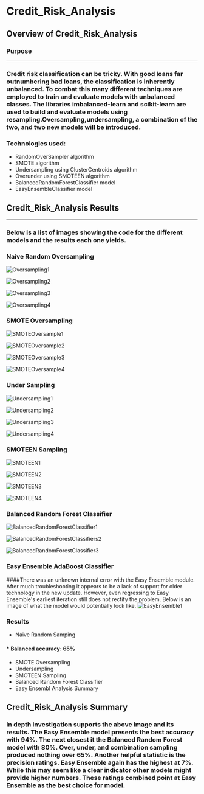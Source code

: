 # Credit_Risk_Analysis

## Overview of Credit_Risk_Analysis
### Purpose
___

### Credit risk classification can be tricky. With good loans far outnumbering bad loans, the classification is inherently unbalanced. To combat this many different techniques are employed to train and evaluate models with unbalanced classes. The libraries imbalanced-learn and scikit-learn are used to build and evaluate models using resampling.Oversampling,undersampling, a combination of the two, and two new models will be introduced. 
### Technologies used:
  * RandomOverSampler algorithm
  * SMOTE algorithm
  * Undersampling using ClusterCentroids algorithm
  * Overunder using SMOTEEN algorithm
  * BalancedRandomForestClassifier model
  * EasyEnsembleClassifier model

## Credit_Risk_Analysis Results
___
### Below is a list of images showing the code for the different models and the results each one yields.
### Naive Random Oversampling

![Oversampling1](https://user-images.githubusercontent.com/89947873/153102368-0d7e6bbc-77d9-4fb9-a16f-3ad83fe0e0c2.png)

![Oversampling2](https://user-images.githubusercontent.com/89947873/153102378-84bb8051-7e33-41d1-b3b6-c148e49285af.png)

![Oversampling3](https://user-images.githubusercontent.com/89947873/153102383-6e196e8f-211c-4c5b-875c-1b8a38a04a42.png)

![Oversampling4](https://user-images.githubusercontent.com/89947873/153102389-35a94c74-150e-48a7-a1e2-b3974f1b7e50.png)

### SMOTE Oversampling

![SMOTEOversample1](https://user-images.githubusercontent.com/89947873/153103002-beab3fb3-18d5-4640-926a-5392a8ffe305.png)

![SMOTEOversample2](https://user-images.githubusercontent.com/89947873/153103009-9df26fb3-afa4-4414-9a5e-db7cd5e90810.png)

![SMOTEOversample3](https://user-images.githubusercontent.com/89947873/153103016-848c23e7-60d2-46bf-a48c-2bfa72e67a7c.png)

![SMOTEOversample4](https://user-images.githubusercontent.com/89947873/153103030-cab6e60d-4637-4d48-b112-e65d63e7ff9d.png)

### Under Sampling

![Undersampling1](https://user-images.githubusercontent.com/89947873/153103514-02c8ee70-691e-40c3-a306-5a90472f7358.png)

![Undersampling2](https://user-images.githubusercontent.com/89947873/153103524-9247f080-ddd3-4222-89c5-d3de9d7992fe.png)

![Undersampling3](https://user-images.githubusercontent.com/89947873/153103531-a7b9d39d-b972-41cf-ab52-4e77d6d3b866.png)

![Undersampling4](https://user-images.githubusercontent.com/89947873/153103539-0e1624db-a0cc-4556-b4ee-7bf102e0abd8.png)

### SMOTEEN Sampling

![SMOTEEN1](https://user-images.githubusercontent.com/89947873/153103866-d47f253d-d894-42b5-b6fc-6d2631fb62bc.png)

![SMOTEEN2](https://user-images.githubusercontent.com/89947873/153103873-d8be7a3c-5d7d-444d-8b31-7a16ac54d4f2.png)

![SMOTEEN3](https://user-images.githubusercontent.com/89947873/153103878-367e43c9-86ba-46d9-9768-68a842cb9a1a.png)

![SMOTEEN4](https://user-images.githubusercontent.com/89947873/153103882-31c20520-cd44-4832-a700-0908fb182429.png)

### Balanced Random Forest Classifier

![BalancedRandomForestClassifier1](https://user-images.githubusercontent.com/89947873/153104247-77b6e98f-4ac0-4473-8cdd-ce5ed14a9e64.png)

![BalancedRandomForestClassifiers2](https://user-images.githubusercontent.com/89947873/153104261-c84123e1-fcda-4e7c-a9d8-416a9f1f2da9.png)

![BalancedRandomForestClassifier3](https://user-images.githubusercontent.com/89947873/153104266-547bc974-0810-4a0c-ad63-5e9809dcad2a.png)

### Easy Ensemble AdaBoost Classifier
####There was an unknown internal error with the Easy Ensemble module. After much troubleshooting it appears to be a lack of support for older technology in the new update. However, even regressing to Easy Ensemble's earliest iteration still does not rectify the problem. Below is an image of what the model would potentially look like.
![EasyEnsemble1](https://user-images.githubusercontent.com/89947873/153303778-bd57608a-30af-47a1-8b59-7bf4a67905c2.png)

### Results 
 * Naive Random Samping
####     * Balanced accuracy: 65%
####
 * SMOTE Oversampling
 * Undersampling
 * SMOTEEN Sampling
 * Balanced Random Forest Classifier
 * Easy Ensembl Analysis Summary

## Credit_Risk_Analysis Summary
### In depth investigation supports the above image and its results. The Easy Ensemble model presents the best accuracy with 94%. The next closest it the Balanced Random Forest model with 80%. Over, under, and combination sampling produced nothing over 65%. Another helpful statistic is the precision ratings. Easy Ensemble again has the highest at 7%. While this may seem like a clear indicator other models might provide higher numbers. These ratings combined point at Easy Ensemble as the best choice for model.
